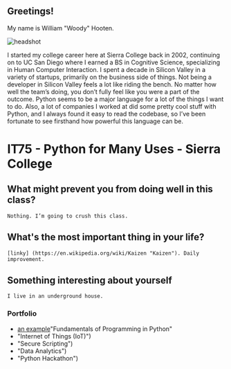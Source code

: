 ## Greetings!

My name is William "Woody" Hooten.

![headshot](https://i.imgur.com/MaRaAhW.png) 

I started my college career here at Sierra College back in 2002, continuing on to UC San Diego where I earned a BS in Cognitive Science, specializing in Human Computer Interaction. I spent a decade in Silicon Valley in a variety of startups, primarily on the business side of things. Not being a developer in Silicon Valley feels a lot like riding the bench. No matter how well the team’s doing, you don’t fully feel like you were a part of the outcome. Python seems to be a major language for a lot of the things I want to do. Also, a lot of companies I worked at did some pretty cool stuff with Python, and I always found it easy to read the codebase, so I’ve been fortunate to see firsthand how powerful this language can be.

# IT75 - Python for Many Uses - Sierra College

## What might prevent you from doing well in this class?
	Nothing. I’m going to crush this class.

## What's the most important thing in your life?
	[linky] (https://en.wikipedia.org/wiki/Kaizen "Kaizen"). Daily improvement.

## Something interesting about yourself
	I live in an underground house.


### Portfolio

- [an example](Fundamentals_of_Programming_in_Python.md "Title")"Fundamentals of Programming in Python"
- "Internet of Things (IoT)")
- "Secure Scripting")
- "Data Analytics")
- "Python Hackathon")
